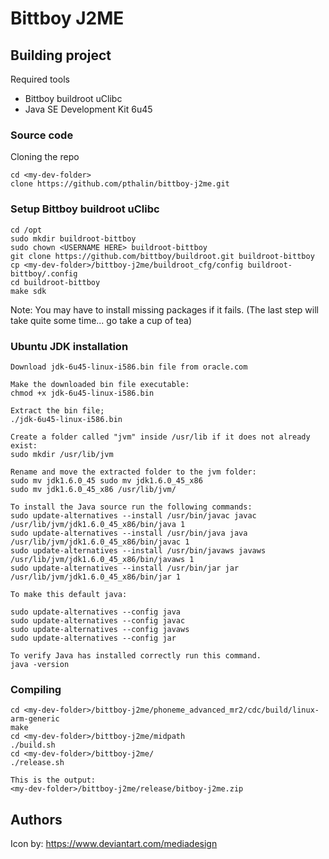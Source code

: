 # Bittboy J2ME


## Building project

Required tools

* Bittboy buildroot uClibc
* Java SE Development Kit 6u45

### Source code

Cloning the repo

```
cd <my-dev-folder>
clone https://github.com/pthalin/bittboy-j2me.git
```

### Setup Bittboy buildroot uClibc
```
cd /opt
sudo mkdir buildroot-bittboy
sudo chown <USERNAME HERE> buildroot-bittboy
git clone https://github.com/bittboy/buildroot.git buildroot-bittboy
cp <my-dev-folder>/bittboy-j2me/buildroot_cfg/config buildroot-bittboy/.config 
cd buildroot-bittboy
make sdk
``` 
Note: You may have to install missing packages if it fails.
(The last step will take quite some time... go take a cup of tea)

### Ubuntu JDK installation
```
Download jdk-6u45-linux-i586.bin file from oracle.com

Make the downloaded bin file executable:
chmod +x jdk-6u45-linux-i586.bin

Extract the bin file;
./jdk-6u45-linux-i586.bin

Create a folder called "jvm" inside /usr/lib if it does not already exist:
sudo mkdir /usr/lib/jvm

Rename and move the extracted folder to the jvm folder:
sudo mv jdk1.6.0_45 sudo mv jdk1.6.0_45_x86
sudo mv jdk1.6.0_45_x86 /usr/lib/jvm/

To install the Java source run the following commands:
sudo update-alternatives --install /usr/bin/javac javac /usr/lib/jvm/jdk1.6.0_45_x86/bin/java 1
sudo update-alternatives --install /usr/bin/java java /usr/lib/jvm/jdk1.6.0_45_x86/bin/javac 1
sudo update-alternatives --install /usr/bin/javaws javaws /usr/lib/jvm/jdk1.6.0_45_x86/bin/javaws 1
sudo update-alternatives --install /usr/bin/jar jar /usr/lib/jvm/jdk1.6.0_45_x86/bin/jar 1

To make this default java:
 
sudo update-alternatives --config java
sudo update-alternatives --config javac
sudo update-alternatives --config javaws
sudo update-alternatives --config jar

To verify Java has installed correctly run this command.
java -version
```

### Compiling
```
cd <my-dev-folder>/bittboy-j2me/phoneme_advanced_mr2/cdc/build/linux-arm-generic
make
cd <my-dev-folder>/bittboy-j2me/midpath
./build.sh
cd <my-dev-folder>/bittboy-j2me/
./release.sh

This is the output:
<my-dev-folder>/bittboy-j2me/release/bitboy-j2me.zip
```

## Authors

Icon by: https://www.deviantart.com/mediadesign

